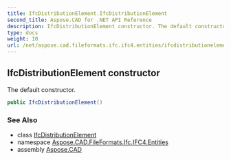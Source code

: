 ```yaml
---
title: IfcDistributionElement.IfcDistributionElement
second_title: Aspose.CAD for .NET API Reference
description: IfcDistributionElement constructor. The default constructor
type: docs
weight: 10
url: /net/aspose.cad.fileformats.ifc.ifc4.entities/ifcdistributionelement/ifcdistributionelement/
---
```

## IfcDistributionElement constructor

The default constructor.

```csharp
public IfcDistributionElement()
```

### See Also

* class [IfcDistributionElement](../)
* namespace [Aspose.CAD.FileFormats.Ifc.IFC4.Entities](../../ifcdistributionelement/)
* assembly [Aspose.CAD](../../../)



